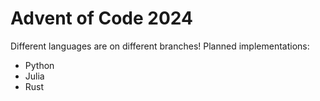 # Advent of Code 2024

Different languages are on different branches!
Planned implementations:
* Python
* Julia
* Rust

